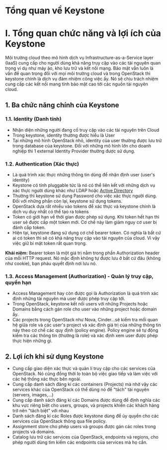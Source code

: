# Tổng quan về Keystone

# I. Tổng quan chức năng và lợi ích của Keystone
Môi trường cloud theo mô hình dịch vụ Infrastructure-as-a-Service layer (IaaS) cung cấp cho người dùng khả năng truy cập vào các tài nguyên quan trọng ví dụ như máy ảo, kho lưu trữ và kết nối mạng. Bảo mật vẫn luôn là vấn đề quan trọng đối với mọi môi trường cloud và trong OpenStack thì keystone chính là dịch vụ đảm nhiệm công việc ấy. Nó sẽ chịu trách nhiệm cung cấp các kết nối mang tính bảo mật cao tới các nguồn tài nguyên cloud.

## 1. Ba chức năng chính của Keystone
### 1.1. Identity (Danh tính)
- Nhận diện những người đang cố truy cập vào các tài nguyên trên Cloud
- Trong keystone, identity thường được hiểu là User
- Tại những mô hình OpenStack nhỏ, identity của user thường được lưu trữ trong database của keystone. Đối với những mô hình lớn cho doanh nghiệp thì 1 external Identity Provider thường được sử dụng.

### 1.2. Authentication (Xác thực)
- Là quá trình xác thực những thông tin dùng để nhận định user (user's identity)
- Keystone có tính pluggable tức là nó có thể liên kết với những dịch vụ xác thực người dùng khác như LDAP hoặc [Active Directory](https://quantrimang.com/gioi-thieu-ve-active-directory-63279)
- Thường thì keystone sử dụng Password cho việc xác thực người dùng. Đối với những phần còn lại, keystone sử dụng tokens.
- OpenStack dựa rất nhiều vào tokens để xác thực và keystone chính là dịch vụ duy nhất có thể tạo ra tokens
- Token có giới hạn về thời gian được phép sử dụng. Khi token hết hạn thì user sẽ được cấp một token mới. Cơ chế này làm giảm nguy cơ user bị đánh cắp token.
- Hiện tại, keystone đang sử dụng cơ chế bearer token. Có nghĩa là bất cứ ai có token thì sẽ có khả năng truy cập vào tài nguyên của cloud. Vì vậy việc giữ bí mật token rất quan trọng.

**Khái niệm:** Bearer token là một giá trị nằm trong phần Authorization header của mỗi HTTP request. Nó mặc định không tự được lưu ở bất cứ đâu (không như cookie), bạn phảu quyết định nơi lưu nó.

### 1.3. Access Management (Authorization) - Quản lý truy cập, quyền hạn
- Access Management hay còn được gọi là Authorization là quá trình xác định những tài nguyên mà user được phép truy cập tới.
- Trong OpenStack, keystone kết nối users với những Projects hoặc Domains bằng cách gán role cho user vào những project hoặc domain ấy.
- Các projects trong OpenStack như Nova, Cinder...sẽ kiểm tra mối quan hệ giữa role và các user's project và xác định giá trị của những thông tin này theo cơ chế các quy định (policy engine). Policy engine sẽ tự động kiểm tra các thông tin (thường là role) và xác định xem user được phép thực hiện những gì.

## 2. Lợi ích khi sử dụng Keystone
- Cung cấp giao diện xác thực và quản lí truy cập cho các services của OpenStack. Nó cũng đồng thời lo toàn bộ việc giao tiếp và làm việc với các hệ thống xác thực bên ngoài.
- Cung cấp danh sách đăng kí các containers (Projects) mà nhờ vậy các services khác của OpenStack có thể dùng nó để "tách" tài nguyên (servers, images,...)
- Cung cấp danh sách đăng kí các Domains được dùng để định nghĩa các khu vực riêng biệt cho users, groups, và projects khiến các khách hàng trở nên "tách biệt" với nhau
- Danh sách đăng kí các Roles được keystone dùng để ủy quyền cho các services của OpenStack thông qua file policy.
- Assignment store cho phép users và groups được gán các roles trong projects và domains.
- Catalog lưu trữ các services của OpenStack, endpoints và regions, cho phép người dùng tìm kiếm các endpoints của services mà họ cần.